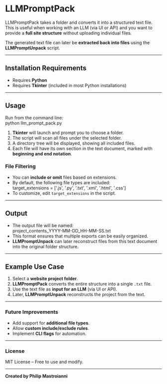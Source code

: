 # **LLMPromptPack**  

LLMPromptPack takes a folder and converts it into a structured text file.  
This is useful when working with an LLM (via UI or API) and you want to provide a **full site structure** without uploading individual files.  

The generated text file can later be **extracted back into files** using the **LLMPromptUnpack** script.  

---

## **Installation Requirements**  
- Requires **Python**  
- Requires **Tkinter** (included in most Python installations)  

---

## **Usage**  

Run from the command line:  
python llm_prompt_pack.py

1. **Tkinter** will launch and prompt you to choose a folder.  
2. The script will scan all files under the selected folder.  
3. A directory tree will be displayed, showing all included files.  
4. Each file will have its own section in the text document, marked with **beginning and end notation**.  

### **File Filtering**  
- You can **include or omit** files based on extensions.  
- By default, the following file types are included:  
target_extensions = ['.js', '.py', '.txt', '.xml', '.html', '.css']
- To customize, edit `target_extensions` in the script.

---

## **Output**  
- The output file will be named:  
project_contents_YYYY-MM-DD_HH-MM-SS.txt
- This format ensures that multiple exports can be easily organized.  
- **LLMPromptUnpack** can later reconstruct files from this text document into the original folder structure.

---

## **Example Use Case**  
1. Select a **website project folder**.  
2. **LLMPromptPack** converts the entire structure into a single `.txt` file.  
3. Use the text file as **input for an LLM** (via UI or API).  
4. Later, **LLMPromptUnpack** reconstructs the project from the text.

---

### **Future Improvements**
- Add support for **additional file types**.
- Allow **custom include/exclude rules**.
- Implement **CLI flags** for automation.

---

### **License**
MIT License – Free to use and modify.

---

**Created by Philip Mastroianni**  
